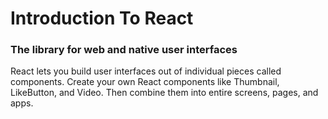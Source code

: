 # Introduction To React 
### The library for web and native user interfaces
React lets you build user interfaces out of individual pieces called components. Create your own React components like Thumbnail, LikeButton, and Video. Then combine them into entire screens, pages, and apps.
